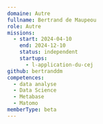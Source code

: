 ```yaml
---
domaine: Autre
fullname: Bertrand de Maupeou
role: Autre
missions:
  - start: 2024-04-10
    end: 2024-12-10
    status: independent
    startups:
      - l-application-du-cej
github: bertranddm
competences:
  - data analyse
  - Data Science
  - Metabase
  - Matomo
memberType: beta
---
```

